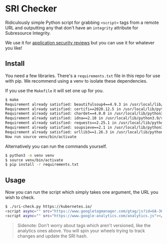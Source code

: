 # SRI Checker

Ridiculously simple Python script for grabbing `<script>` tags from a remote URL and outputting any that don't have an `integrity` attribute for Subresource Integrity.

We use it for <a href="https://www.4armed.com/assess/penetration-testing/">application security reviews</a> but you can use it for whatever you like!

## Install

You need a few libraries. There's a `requirements.txt` file in this repo for use with pip. We recommend using a venv to isolate these dependencies.

If you use the `Makefile` it will set one up for you.

```bash
$ make
Requirement already satisfied: beautifulsoup4==4.9.3 in /usr/local/lib/python3.9/site-packages (from -r requirements.txt (line 1)) (4.9.3)
Requirement already satisfied: certifi==2020.12.5 in /usr/local/lib/python3.9/site-packages (from -r requirements.txt (line 2)) (2020.12.5)
Requirement already satisfied: chardet==4.0.0 in /usr/local/lib/python3.9/site-packages (from -r requirements.txt (line 3)) (4.0.0)
Requirement already satisfied: idna==2.10 in /usr/local/lib/python3.9/site-packages (from -r requirements.txt (line 4)) (2.10)
Requirement already satisfied: requests==2.25.1 in /usr/local/lib/python3.9/site-packages (from -r requirements.txt (line 5)) (2.25.1)
Requirement already satisfied: soupsieve==2.1 in /usr/local/lib/python3.9/site-packages (from -r requirements.txt (line 6)) (2.1)
Requirement already satisfied: urllib3==1.26.3 in /usr/local/lib/python3.9/site-packages (from -r requirements.txt (line 7)) (1.26.3)
Now run source venv/bin/activate
```

Alternatively you can run the commands yourself.

```bash
$ python3 -m venv venv
$ source venv/bin/activate
$ pip install -r requirements.txt
```

## Usage

Now you can run the script which simply takes one argument, the URL you wish to check.

```bash
$ ./sri-check.py https://kubernetes.io/
<script async="" src="https://www.googletagmanager.com/gtag/js?id=UA-36037335-10"></script>
<script async="" src="https://www.google-analytics.com/analytics.js"></script>
```

> Sidenote: Don't worry about tags which aren't versioned, like the analytics ones above. You will spin your wheels trying to track changes and update the SRI hash.